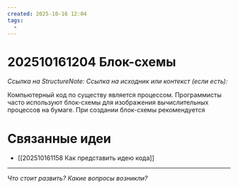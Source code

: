 ```yaml
---
created: 2025-10-16 12:04
tags:
  - 
---
```

# 202510161204 Блок-схемы

*Ссылка на StructureNote:*
*Ссылка на исходник или контекст (если есть):* 

Компьютерный код по существу является процессом.  Программисты часто используют блок-схемы для изображения вычислительных процессов на бумаге. При создании блок-схемы рекомендуется 
# Связанные идеи
- [[202510161158 Как представить идею кода]]
---

*Что стоит развить? Какие вопросы возникли?*